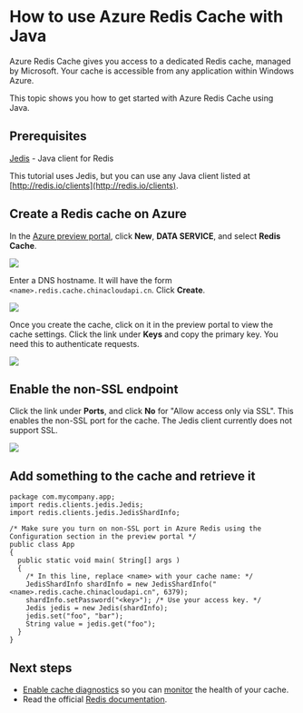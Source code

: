 <properties
   pageTitle="How to use Azure Redis Cache with Java | Windows Azure"
	description="Get started with Azure Redis Cache using Java"
	services="redis-cache"
	documentationCenter=""
	authors="steved0x"
	manager="dwrede"
	editor=""/>

<tags
	ms.service="cache"
	ms.devlang="java"
	ms.topic="hero-article"
	ms.tgt_pltfrm="cache-redis"
	ms.workload="tbd"
	ms.date="10/05/2015"
	ms.author="sdanie"/>

# How to use Azure Redis Cache with Java

Azure Redis Cache gives you access to a dedicated Redis cache, managed by Microsoft. Your cache is accessible from any application within Windows Azure.

This topic shows you how to get started with Azure Redis Cache using Java.


## Prerequisites

[Jedis](https://github.com/xetorthio/jedis) - Java client for Redis

This tutorial uses Jedis, but you can use any Java client listed at [http://redis.io/clients](http://redis.io/clients).


## Create a Redis cache on Azure

In the [Azure preview portal](http://go.microsoft.com/fwlink/?LinkId=398536), click **New**, **DATA SERVICE**, and select **Redis Cache**.

  ![][1]

Enter a DNS hostname. It will have the form `<name>.redis.cache.chinacloudapi.cn`. Click **Create**.

  ![][2]


Once you create the cache, click on it in the preview portal to view the cache settings. Click the link under **Keys** and copy the primary key. You need this to authenticate requests.

  ![][4]


## Enable the non-SSL endpoint


Click the link under **Ports**, and click **No** for "Allow access only via SSL". This enables the non-SSL port for the cache. The Jedis client currently does not support SSL.

  ![][3]


## Add something to the cache and retrieve it

	package com.mycompany.app;
	import redis.clients.jedis.Jedis;
	import redis.clients.jedis.JedisShardInfo;

	/* Make sure you turn on non-SSL port in Azure Redis using the Configuration section in the preview portal */
	public class App
	{
	  public static void main( String[] args )
	  {
        /* In this line, replace <name> with your cache name: */
	    JedisShardInfo shardInfo = new JedisShardInfo("<name>.redis.cache.chinacloudapi.cn", 6379);
	    shardInfo.setPassword("<key>"); /* Use your access key. */
	    Jedis jedis = new Jedis(shardInfo);
     	jedis.set("foo", "bar");
     	String value = jedis.get("foo");
	  }
	}


## Next steps

- [Enable cache diagnostics](https://msdn.microsoft.com/zh-cn/library/azure/dn763945.aspx#EnableDiagnostics) so you can [monitor](https://msdn.microsoft.com/zh-cn/library/azure/dn763945.aspx) the health of your cache.
- Read the official [Redis documentation](http://redis.io/documentation).


<!--Image references-->
[1]: ./media/cache-java-get-started/cache01.png
[2]: ./media/cache-java-get-started/cache02.png
[3]: ./media/cache-java-get-started/cache03.png
[4]: ./media/cache-java-get-started/cache04.png

